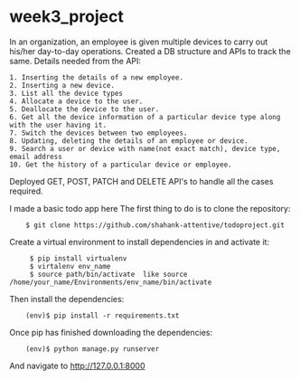 # week3_project

In an organization, an employee is given multiple devices to carry out his/her day-to-day
operations. Created a DB structure and APIs to track the same.
Details needed from the API:


    1. Inserting the details of a new employee.
    2. Inserting a new device.
    3. List all the device types
    4. Allocate a device to the user.
    5. Deallocate the device to the user.
    6. Get all the device information of a particular device type along with the user having it.
    7. Switch the devices between two employees.
    8. Updating, deleting the details of an employee or device.
    9. Search a user or device with name(not exact match), device type, email address
    10. Get the history of a particular device or employee.
    
    
Deployed GET, POST, PATCH and DELETE API's to handle all the cases required.



I made a basic todo app here The first thing to do is to clone the repository:

        $ git clone https://github.com/shahank-attentive/todoproject.git
Create a virtual environment to install dependencies in and activate it:

         $ pip install virtualenv
         $ virtalenv env_name
         $ source path/bin/activate  like source /home/your_name/Environments/env_name/bin/activate
Then install the dependencies:

        (env)$ pip install -r requirements.txt
Once pip has finished downloading the dependencies:

        (env)$ python manage.py runserver
And navigate to http://127.0.0.1:8000
